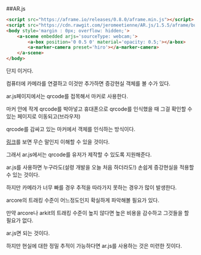##AR.js

```html
<script src="https://aframe.io/releases/0.8.0/aframe.min.js"></script>
<script src="https://cdn.rawgit.com/jeromeetienne/AR.js/1.5.5/aframe/build/aframe-ar.js"></script>
<body style='margin : 0px; overflow: hidden;'>
	<a-scene embedded arjs='sourceType: webcam;'>
		<a-box position='0 0.5 0' material='opacity: 0.5;'></a-box>
		<a-marker-camera preset='hiro'></a-marker-camera>
	</a-scene>
</body>
```

단지 이거다.

컴퓨터에 카메라를 연결하고 이것만 추가하면 증강현실 객체를 볼 수가 있다.

ar.js페이지에서는 qrcode를 접목해서 마커로 사용한다.

마커 안에 작게 qrcode를 박아넣고 휴대폰으로 qrcode를 인식했을 때 그걸 확인할 수있는 페이지로 이동되고(브라우저)

qrcode를 감싸고 있는 마커에서 객체를 인식하는 방식이다.

[링크](https://medium.com/arjs/ar-code-a-fast-path-to-augmented-reality-60e51be3cbdf)를 보면 무슨 말인지 이해할 수 있을 것이다.

그래서 ar.js에서는 qrcode를 유저가 제작할 수 있도록 지원해준다.

ar.js를 사용하면 누구라도(설령 개발을 오늘 처음 하더라도!) 손쉽게 증강현실을 적용할 수 있는 것이다.

하지만 카메라가 너무 빠를 경우 추적을 따라가지 못하는 경우가 많이 발생한다.

arcore의 트래킹 수준이 어느정도인지 확실하게 파악해볼 필요가 있다.

만약 arcore나 arkit의 트래킹 수준이 높지 않다면 높은 비용을 감수하고 그것들을 할 필요가 없다.

ar.js면 되는 것이다.

하지만 현실에 대한 정밀 추적이 가능하다면 ar.js를 사용하는 것은 미련한 짓이다.